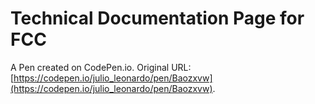 # Technical Documentation Page for FCC

A Pen created on CodePen.io. Original URL: [https://codepen.io/julio_leonardo/pen/Baozxvw](https://codepen.io/julio_leonardo/pen/Baozxvw).


